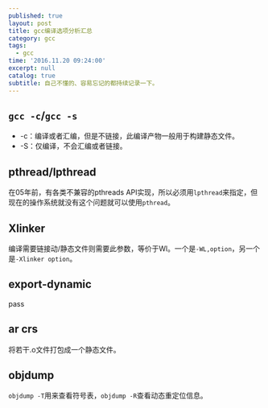 ```yaml
---
published: true
layout: post
title: gcc编译选项分析汇总
category: gcc
tags:
  - gcc
time: '2016.11.20 09:24:00'
excerpt: null
catalog: true
subtitle: 自己不懂的、容易忘记的都持续记录一下。
---
```


<!--more-->
## `gcc -c`/`gcc -s`
- -c：编译或者汇编，但是不链接，此编译产物一般用于构建静态文件。
- -S：仅编译，不会汇编或者链接。
## pthread/lpthread
在05年前，有各类不兼容的pthreads API实现，所以必须用`lpthread`来指定，但现在的操作系统就没有这个问题就可以使用`pthread`。

## Xlinker
编译需要链接动/静态文件则需要此参数，等价于Wl。一个是`-WL,option`，另一个是`-Xlinker option`。

## export-dynamic
pass

## ar crs
将若干.o文件打包成一个静态文件。

## objdump
`objdump -T`用来查看符号表，`objdump -R`查看动态重定位信息。
